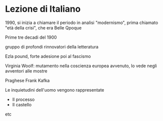
# Lezione di Italiano

1990, si inizia a chiamare il periodo in analisi "modernismo", prima chiamato "età della crisi", che era Belle Qpoque

Prime tre decadi del 1900

gruppo di profondi rinnovatori della letteratura


Ezla pound, forte adesione poi al fascismo

Virginia Woolf:
mutamento nella coscienza europea avvenuto, lo vede negli avventori alle mostre



Praghese Frank Kafka

Le inquietudini dell'uomo vengono rappresentate

* Il processo
* Il castello


etc
<!--stackedit_data:
eyJoaXN0b3J5IjpbMTkzMzU4Mzc1NSw4NzA2NDM3NDAsMTkxNj
U1MzM2MF19
-->